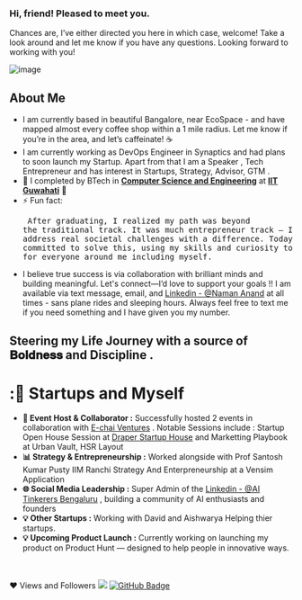 ### Hi, friend! Pleased to meet you.
Chances are, I’ve either directed you here in which case, welcome! Take a look around and let me know if you have any questions. Looking forward to working with you!

![image](https://github.com/user-attachments/assets/8ad6ca7e-14d0-4e82-aca6-ad49ab8c0cba)

##  About Me 

- I am currently based in beautiful Bangalore, near EcoSpace - and have mapped almost every coffee shop within a  1 mile radius. Let me know if you’re in the area, and let’s caffeinate! ☕
- I am currently working as DevOps Engineer in Synaptics and had plans to soon launch my Startup. Apart from that I am a Speaker , Tech Entrepreneur and has interest in  Startups, Strategy, Advisor, GTM .
- 🌱 I completed by BTech in **[Computer Science and Engineering](https://www.iitg.ac.in/cse/)** at  **[IIT Guwahati](https://www.iitg.ac.in/)** 🏫
- ⚡ Fun fact: <pre> After graduating, I realized my path was beyond the traditional track. It was much entrepreneur track — I wanted to address real societal challenges with a difference. Today, I'm fully committed to solve this, using my skills and curiosity to create value for everyone around me including myself.  </pre>
-  I believe true success is via collaboration with brilliant minds and building meaningful. Let's connect—I’d love to support your goals !! I am available via text message, email, and  [Linkedin - @Naman Anand](https://www.linkedin.com/in/naman125/) at all times - sans plane rides and sleeping hours. Always feel free to text me if you need something and I have given you my number.


## Steering my Life Journey with a source of **𝐁𝐨𝐥𝐝𝐧𝐞𝐬𝐬** **and Discipline** .

# :🚀 Startups and Myself
- **🌟 Event Host & Collaborator :** Successfully hosted 2 events in collaboration with [E-chai Ventures](https://echai.ventures/) . Notable Sessions include : Startup Open House Session at [Draper Startup House](https://draperstartuphouse.com/bangalore/) and Marketting Playbook at Urban Vault, HSR Layout
- **📊 Strategy & Entrepreneurship :**  Worked alongside with Prof Santosh Kumar Pusty IIM Ranchi Strategy And Enterpreneurship at a Vensim Application 
- **🌐 Social Media Leadership :**  Super Admin of the [Linkedin - @AI Tinkerers Bengaluru](https://www.linkedin.com/company/ai-tinkerers-bangalore/) , building a community of AI enthusiasts and founders
- **💡 Other Startups :** Working with David and Aishwarya Helping thier startups.
- **💡 Upcoming Product Launch :** Currently working on launching my product on Product Hunt — designed to help people in innovative ways.

 
<br/>
<br/>
❤ Views and Followers
<img src="https://komarev.com/ghpvc/?username=Naman-72">
<a href="https://github.com/Naman-72?tab=followers"><img src="https://img.shields.io/github/followers/Naman-72?label=Followers&style=social" alt="GitHub Badge"></a>


